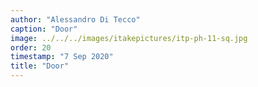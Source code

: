 ```yaml
---
author: "Alessandro Di Tecco"
caption: "Door"
image: ../../../images/itakepictures/itp-ph-11-sq.jpg
order: 20
timestamp: "7 Sep 2020"
title: "Door"
---
```

